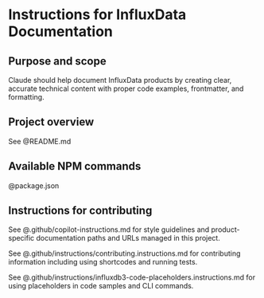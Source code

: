 # Instructions for InfluxData Documentation

## Purpose and scope

Claude should help document InfluxData products by creating clear, accurate technical content with proper code examples, frontmatter, and formatting.

## Project overview

See @README.md

## Available NPM commands

@package.json

## Instructions for contributing

See @.github/copilot-instructions.md for style guidelines and
product-specific documentation paths and URLs managed in this project.

See @.github/instructions/contributing.instructions.md for contributing
information including using shortcodes and running tests.

See @.github/instructions/influxdb3-code-placeholders.instructions.md for using
placeholders in code samples and CLI commands.

